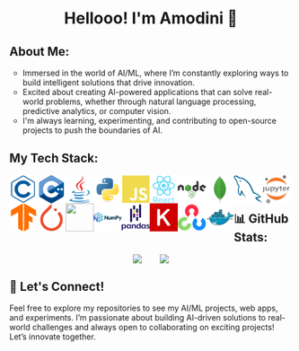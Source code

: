 <h1 align="center">Hellooo! I'm Amodini 👋</h1>

<h2> About Me:</h2>
<ul type="circle">
  <li>Immersed in the world of AI/ML, where I’m constantly exploring ways to build intelligent solutions that drive innovation. </li>
  <li>Excited about creating AI-powered applications that can solve real-world problems, whether through natural language processing, predictive analytics, or computer vision. </li>
  <li>I'm always learning, experimenting, and contributing to open-source projects to push the boundaries of AI. </li>
</ul>

<h2> My Tech Stack:</h2>
<img align="left" height=50px width=50px src="https://raw.githubusercontent.com/devicons/devicon/master/icons/c/c-line.svg" />
<img align="left" height=50px width=50px src="https://raw.githubusercontent.com/devicons/devicon/master/icons/cplusplus/cplusplus-original.svg"/>
<img align="left" height=50px width=50px src="https://raw.githubusercontent.com/devicons/devicon/master/icons/java/java-original.svg"/>
<img align="left" height=50px width=50px src="https://raw.githubusercontent.com/devicons/devicon/master/icons/python/python-original.svg"/>
<img align="left" height=50px width=50px src="https://raw.githubusercontent.com/devicons/devicon/master/icons/javascript/javascript-plain.svg" />
<img align="left" height=50px width=50px src="https://raw.githubusercontent.com/devicons/devicon/master/icons/react/react-original-wordmark.svg" />
<img align="left" height=50px width=50px src="https://raw.githubusercontent.com/devicons/devicon/master/icons/nodejs/nodejs-original-wordmark.svg" />
<img align="left" height=50px width=50px src="https://raw.githubusercontent.com/devicons/devicon/master/icons/mongodb/mongodb-original.svg" />

<!-- Databases & Tools -->
<img align="left" height=50px width=50px src="https://raw.githubusercontent.com/devicons/devicon/master/icons/mysql/mysql-original.svg"/>
<img align="left" height=50px width=50px src="https://raw.githubusercontent.com/devicons/devicon/master/icons/jupyter/jupyter-original-wordmark.svg"/>

<!-- AI/ML & Data Science -->
<img align="left" height=50px width=50px src="https://raw.githubusercontent.com/devicons/devicon/master/icons/tensorflow/tensorflow-original.svg" />
<img align="left" height=50px width=50px src="https://raw.githubusercontent.com/devicons/devicon/master/icons/pytorch/pytorch-original.svg" />
<img align="left" height=50px width=50px src="https://upload.wikimedia.org/wikipedia/commons/0/05/Scikit_learn_logo_small.svg" />
<img align="left" height=50px width=50px src="https://raw.githubusercontent.com/devicons/devicon/master/icons/numpy/numpy-original-wordmark.svg" />
<img align="left" height=50px width=50px src="https://raw.githubusercontent.com/devicons/devicon/master/icons/pandas/pandas-original-wordmark.svg"/>
<img align="left" height=50px width=50px src="https://raw.githubusercontent.com/devicons/devicon/master/icons/keras/keras-original.svg" />
<img align="left" height=50px width=50px src="https://raw.githubusercontent.com/devicons/devicon/master/icons/opencv/opencv-original.svg" />

<!-- MLOps Tools -->
<img align="left" height=50px width=50px src="https://raw.githubusercontent.com/devicons/devicon/master/icons/docker/docker-original.svg" />


<br><br>

<!-- Spacing for GitHub Stats -->
<h2>📊 GitHub Stats:</h2>
<div style="display: flex; justify-content: center; gap: 2rem;">
  <img src="https://github-readme-stats.vercel.app/api?username=amodinii&theme=dark&show_icons=true&count_private=true" />
  <img src="https://github-readme-stats.vercel.app/api/top-langs/?username=amodinii&theme=dark&layout=compact">
</div>

<h2>🔗 Let's Connect!</h2>
<p>Feel free to explore my repositories to see my AI/ML projects, web apps, and experiments. I’m passionate about building AI-driven solutions to real-world challenges and always open to collaborating on exciting projects! Let’s innovate together. </p>
